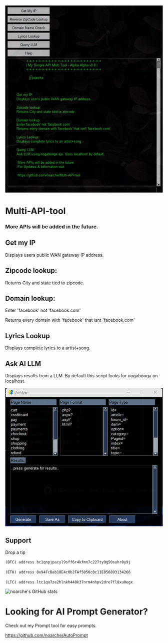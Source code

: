 
![screenshot](https://github.com/noarche/Multi-API-tool/blob/main/parts/screenshot.gif?raw=true)

# Multi-API-tool

### More APIs will be added in the future.

## Get my IP

Displays users public WAN gateway IP address.

## Zipcode lookup:

Returns City and state tied to zipcode.

## Domain lookup:

Enter 'facebook' not 'facebook.com'

Returns every domain with 'facebook' that isnt 'facebook.com'

## Lyrics Lookup

Displays complete lyrics to a artist+song.

## Ask AI LLM

Displays results from a LLM.  By default this script looks for oogabooga on localhost.



![screenshot](https://github.com/noarche/dorkGen/blob/main/screenshot.png?raw=true)


## Support

Drop a tip

    (BTC) address bc1qnpjpacyl9sff6r4kfmn7c227ty9g50suhr0y9j
    
    (ETH) address 0x94FcBab18E4c0b2FAf5050c0c11E056893134266
    
    (LTC) address ltc1qu7ze2hlnkh440k37nrm4nhpv2dre7fl8xu0egx



![noarche's GitHub stats](https://github-readme-stats.vercel.app/api?username=noarche&show_icons=true&theme=transparent)

# Looking for AI Prompt Generator?

Check out my Prompt tool for easy prompts. 

https://github.com/noarche/AutoPrompt
